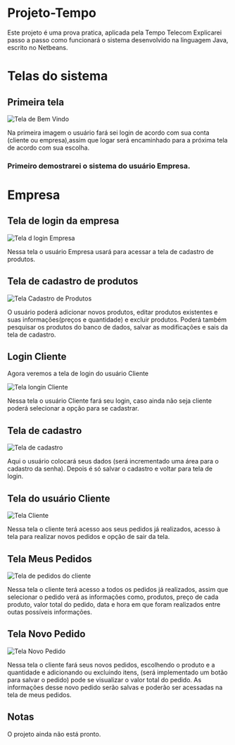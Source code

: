 # Projeto-Tempo
Este projeto é uma prova pratica, aplicada pela Tempo Telecom
Explicarei passo a passo como funcionará o sistema desenvolvido na linguagem Java, escrito no Netbeans.

# Telas do sistema
## Primeira tela

![Tela de Bem Vindo](https://github.com/leo-nardo-souza/Projeto-Tempo/blob/master/Bem%20vindo.png)

Na primeira imagem o usuário fará sei login de acordo com sua conta (cliente ou empresa),assim que logar será encaminhado para a próxima tela de acordo com sua escolha.  
### Primeiro demostrarei o sistema do usuário Empresa.

# Empresa
## Tela de login da empresa

![Tela d login Empresa](https://github.com/leo-nardo-souza/Projeto-Tempo/blob/master/Tela%20Login%20Empresa.png)

Nessa tela o usuário Empresa usará para acessar a tela de cadastro de produtos.

## Tela de cadastro de produtos

![Tela Cadastro de Produtos](https://github.com/leo-nardo-souza/Projeto-Tempo/blob/master/Tela%20Cadastro%20Produtos.png)

 O usuário poderá adicionar novos produtos, editar produtos existentes e suas informações(preços e quantidade) e excluir produtos. 
 Poderá também pesquisar os produtos do banco de dados, salvar as modificações e sais da tela de cadastro.  
 
 ## Login Cliente
 Agora veremos a tela de login do usuário Cliente 
 
 ![Tela longin Cliente](https://github.com/leo-nardo-souza/Projeto-Tempo/blob/master/Login%20Cliente.png)
 
 Nessa tela o usuário Cliente fará seu login, caso ainda não seja cliente poderá selecionar a opção para se cadastrar.
 
 ## Tela de cadastro
 
 ![Tela de cadastro](https://github.com/leo-nardo-souza/Projeto-Tempo/blob/master/Cadastro%20de%20Usuario.png)
 
 Aqui o usuário colocará seus dados (será incrementado uma área para o cadastro da senha).
 Depois é só salvar o cadastro e voltar para tela de login.
 
 ## Tela do usuário Cliente
 
 ![Tela Cliente](https://github.com/leo-nardo-souza/Projeto-Tempo/blob/master/Tela%20Cliente.png)
 
 Nessa tela o cliente terá acesso aos seus pedidos já realizados, acesso à tela para realizar novos pedidos e opção de sair da tela.
 
 ## Tela Meus Pedidos 
 
 ![Tela de pedidos do cliente](https://github.com/leo-nardo-souza/Projeto-Tempo/blob/master/Tela%20Meus%20Pedidos.png)
 
 Nessa tela o cliente terá acesso a todos os pedidos já realizados, assim que selecionar o pedido verá as informações como, produtos, preço de cada produto, valor total do pedido, data e hora em que foram realizados entre outas possíveis informações. 
 
 ## Tela Novo Pedido
 
 ![Tela Novo Pedido](https://github.com/leo-nardo-souza/Projeto-Tempo/blob/master/Tela%20Novo%20Pedido.png)
 
 Nessa tela o cliente fará seus novos pedidos, escolhendo o produto e a quantidade e adicionando ou excluindo itens, (será implementado um botão para salvar o pedido) pode se visualizar o valor total do pedido. As informações desse novo pedido serão salvas e poderão ser acessadas na tela de meus pedidos.
 
 
 
 ## Notas
 O projeto ainda não está pronto.
 
 
 
 
 
 
 
